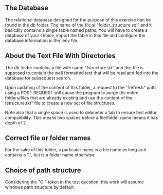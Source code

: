 ## The Database
The relational database designed for the purpose of this exercise can be found in the db folder. The name of the file si "folder_structure.sql" and it basically contains a single table named paths. You will have to create a database of your choice, import the table in this file and configure the database information in the .env file.

## About the Text File With Directories
The db folder contains a file with name "fstructure.txt" and this file is supposed to contain the well formatted text that will be read and fed into the database for subsequest search.

Upon updating of the content of this folder, a request to the "/refresh" path using a POST REQUEST will cause the program to purge the entire folders/files that are already existing and use the content of the fstructure.txt" file to create a new set of file structures. 

Note also that a single space is used to delimeter a tab to ensure text editor compatibility. This means two spaces before a file/folder name means it has depth of 2.

## Correct file or folder names
For the sake of this folder, a particular name is a file name as long as it contains a ".", but is a folder name otherwise.

## Choice of path structure
Considering the "C:" token in the test question, this work will assume windows path structure by default.
